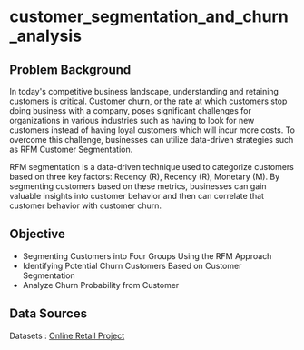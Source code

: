 # customer_segmentation_and_churn_analysis

## Problem Background
In today's competitive business landscape, understanding and retaining customers is critical. Customer churn, or the rate at which customers stop doing business with a company, poses significant challenges for organizations in various industries such as having to look for new customers instead of having loyal customers which will incur more costs. To overcome this challenge, businesses can utilize data-driven strategies such as RFM Customer Segmentation. 

RFM segmentation is a data-driven technique used to categorize customers based on three key factors: Recency (R), Recency (R), Monetary (M). By segmenting customers based on these metrics, businesses can gain valuable insights into customer behavior and then can correlate that customer behavior with customer churn.


## Objective
- Segmenting Customers into Four Groups Using the RFM Approach
- Identifying Potential Churn Customers Based on Customer Segmentation
- Analyze Churn Probability from Customer

## Data Sources
Datasets : [Online Retail Project](https://www.kaggle.com/datasets/ulrikthygepedersen/online-retail-dataset)
